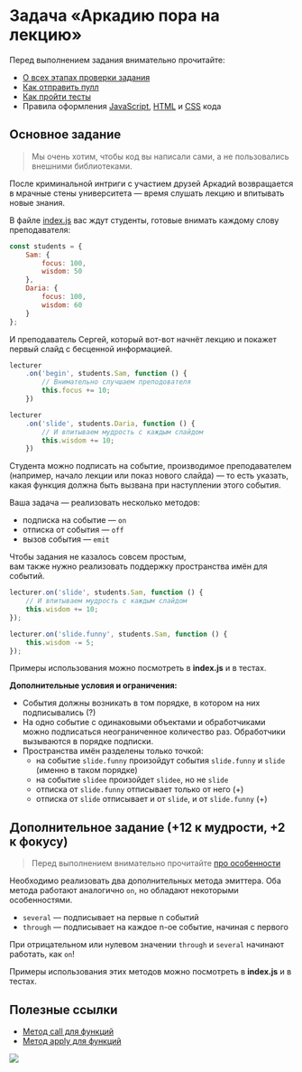 # Задача «Аркадию пора на лекцию»

Перед выполнением задания внимательно прочитайте:

- [О всех этапах проверки задания](https://github.com/urfu-2018/guides/blob/master/workflow/overall.md)
- [Как отправить пулл](https://github.com/urfu-2018/guides/blob/master/workflow/pull.md)
- [Как пройти тесты](https://github.com/urfu-2018/guides/blob/master/workflow/test.md)
- Правила оформления [JavaScript](https://github.com/urfu-2018/guides/blob/master/codestyle/js.md), [HTML](https://github.com/urfu-2018/guides/blob/master/codestyle/html.md) и [CSS](https://github.com/urfu-2018/guides/blob/master/codestyle/css.md) кода

## Основное задание

> Мы очень хотим, чтобы код вы написали сами, а не пользовались внешними библиотеками.

После криминальной интриги с участием друзей Аркадий возвращается 
в мрачные стены университета — время слушать лекцию и впитывать новые знания.

В файле [index.js](./index.js) вас ждут студенты, готовые внимать каждому слову преподавателя:

```js
const students = {
    Sam: {
        focus: 100,
        wisdom: 50
    },
    Daria: {
        focus: 100,
        wisdom: 60
    }
};
```

И преподаватель Сергей, который вот-вот начнёт лекцию
и покажет первый слайд с бесценной информацией.

```js
lecturer
    .on('begin', students.Sam, function () {
        // Внимательно случшаем преподователя
        this.focus += 10;
    })

lecturer
    .on('slide', students.Daria, function () {
        // И впитываем мудрость с каждым слайдом
        this.wisdom += 10;
    })
```

Студента можно подписать на событие, производимое преподавателем (например, начало лекции или показ нового слайда) — то есть указать, какая функция должна быть вызвана при наступлении этого события.

Ваша задача — реализовать несколько методов:

* подписка на событие — `on`
* отписка от события — `off`
* вызов события — `emit`

Чтобы задания не казалось совсем простым,  
вам также нужно реализовать поддержку пространства имён для событий.

```js
lecturer.on('slide', students.Sam, function () {
    // И впитываем мудрость с каждым слайдом
    this.wisdom += 10;
});

lecturer.on('slide.funny', students.Sam, function () {
    this.wisdom -= 5;
});
```

Примеры использования можно посмотреть в __index.js__ и в тестах.

**Дополнительные условия и ограничения:**

- События должны возникать в том порядке, в котором на них подписывались (?)
- На одно событие с одинаковыми объектами и обработчиками можно подписаться неограниченное количество раз. Обработчики вызываются в порядке подписки.
- Пространства имён разделены только точкой:
    - на событие `slide.funny` произойдут события `slide.funny` и `slide` (именно в таком порядке)
    - на событие `slidee` произойдет `slidee`, но не `slide`
    - отписка от `slide.funny` отписывает только от него (+)
    - отписка от `slide` отписывает и от `slide`, и от `slide.funny` (+)

## Дополнительное задание (+12 к мудрости, +2 к фокусу)

> Перед выполнением внимательно прочитайте [про особенности](https://github.com/urfu-2018/guides/blob/master/workflow/extra.md)

Необходимо реализовать два дополнительных метода эмиттера. Оба метода работают аналогично `on`, но обладают некоторыми особенностями.

* `several` — подписывает на первые n событий
* `through` — подписывает на каждое n-ое событие, начиная с первого

При отрицательном или нулевом значении `through` и `several` начинают работать, как `on`!

Примеры использования этих методов можно посмотреть в __index.js__ и в тестах.

## Полезные ссылки
- [Метод call для функций](https://developer.mozilla.org/ru/docs/Web/JavaScript/Reference/Global_Objects/Function/call)
- [Метод apply для функций](https://developer.mozilla.org/ru/docs/Web/JavaScript/Reference/Global_Objects/Function/apply)

[![](https://i.imgur.com/a5N9F3a.jpg)](https://www.youtube.com/watch?v=mqAf5lOJZew)

